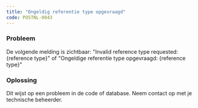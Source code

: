 ```yaml
---
title: "Ongeldig referentie type opgevraagd"
code: POSTNL-0043
---
```



<p><h3>Probleem</h3></p><p>De volgende melding is zichtbaar: "Invalid reference type requested: {reference type}" of "Ongeldige referentie type opgevraagd: {reference type}"</p><p><h3>Oplossing</h3></p><p>Dit wijst op een probleem in de code of database. Neem contact op met je technische beheerder.</p>
